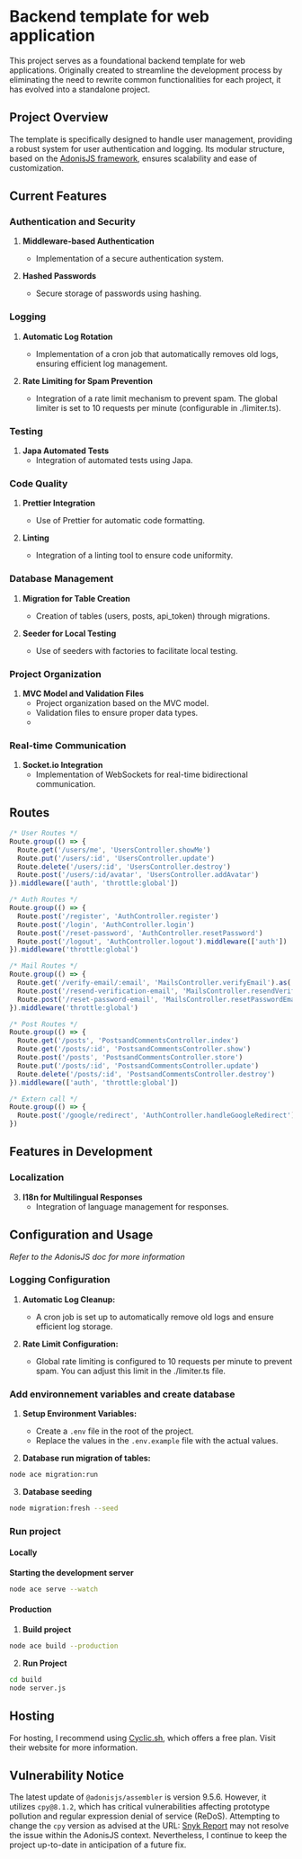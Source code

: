 # Backend template for web application

This project serves as a foundational backend template for web applications. Originally created to streamline the development process by eliminating the need to rewrite common functionalities for each project, it has evolved into a standalone project.

## Project Overview

The template is specifically designed to handle user management, providing a robust system for user authentication and logging. Its modular structure, based on the [AdonisJS framework](https://adonisjs.com/), ensures scalability and ease of customization.

## Current Features

### Authentication and Security

1. **Middleware-based Authentication**

   - Implementation of a secure authentication system.

2. **Hashed Passwords**
   - Secure storage of passwords using hashing.

### Logging

1. **Automatic Log Rotation**

   - Implementation of a cron job that automatically removes old logs, ensuring efficient log management.

2. **Rate Limiting for Spam Prevention**
   - Integration of a rate limit mechanism to prevent spam. The global limiter is set to 10 requests per minute (configurable in ./limiter.ts).

### Testing

1. **Japa Automated Tests**
   - Integration of automated tests using Japa.

### Code Quality

1. **Prettier Integration**

   - Use of Prettier for automatic code formatting.

2. **Linting**
   - Integration of a linting tool to ensure code uniformity.

### Database Management

1. **Migration for Table Creation**

   - Creation of tables (users, posts, api_token) through migrations.

2. **Seeder for Local Testing**
   - Use of seeders with factories to facilitate local testing.

### Project Organization

1. **MVC Model and Validation Files**
   - Project organization based on the MVC model.
   - Validation files to ensure proper data types.
   - 
### Real-time Communication

1. **Socket.io Integration**
   - Implementation of WebSockets for real-time bidirectional communication.
## Routes

```typescript
/* User Routes */
Route.group(() => {
  Route.get('/users/me', 'UsersController.showMe')
  Route.put('/users/:id', 'UsersController.update')
  Route.delete('/users/:id', 'UsersController.destroy')
  Route.post('/users/:id/avatar', 'UsersController.addAvatar')
}).middleware(['auth', 'throttle:global'])

/* Auth Routes */
Route.group(() => {
  Route.post('/register', 'AuthController.register')
  Route.post('/login', 'AuthController.login')
  Route.post('/reset-password', 'AuthController.resetPassword')
  Route.post('/logout', 'AuthController.logout').middleware(['auth'])
}).middleware('throttle:global')

/* Mail Routes */
Route.group(() => {
  Route.get('/verify-email/:email', 'MailsController.verifyEmail').as('verifyEmail')
  Route.post('/resend-verification-email', 'MailsController.resendVerificationEmail')
  Route.post('/reset-password-email', 'MailsController.resetPasswordEmail')
}).middleware('throttle:global')

/* Post Routes */
Route.group(() => {
  Route.get('/posts', 'PostsandCommentsController.index')
  Route.get('/posts/:id', 'PostsandCommentsController.show')
  Route.post('/posts', 'PostsandCommentsController.store')
  Route.put('/posts/:id', 'PostsandCommentsController.update')
  Route.delete('/posts/:id', 'PostsandCommentsController.destroy')
}).middleware(['auth', 'throttle:global'])

/* Extern call */
Route.group(() => {
  Route.post('/google/redirect', 'AuthController.handleGoogleRedirect')
})
```

## Features in Development

### Localization

3. **I18n for Multilingual Responses**
   - Integration of language management for responses.

## Configuration and Usage

_Refer to the AdonisJS doc for more information_

### Logging Configuration

1. **Automatic Log Cleanup:**

   - A cron job is set up to automatically remove old logs and ensure efficient log storage.

2. **Rate Limit Configuration:**

   - Global rate limiting is configured to 10 requests per minute to prevent spam. You can adjust this limit in the ./limiter.ts file.

### Add environnement variables and create database

1. **Setup Environment Variables:**

   - Create a `.env` file in the root of the project.
   - Replace the values in the `.env.example` file with the actual values.

2. **Database run migration of tables:**

```bash
node ace migration:run
```

3. **Database seeding**

```bash
node migration:fresh --seed
```

### Run project

#### Locally

**Starting the development server**

```bash
node ace serve --watch
```

#### Production

1. **Build project**

```bash
node ace build --production
```

2. **Run Project**

```bash
cd build
node server.js
```

## Hosting

For hosting, I recommend using [Cyclic.sh](https://cyclic.sh/), which offers a free plan. Visit their website for more information.

## Vulnerability Notice

The latest update of `@adonisjs/assembler` is version 9.5.6. However, it utilizes `cpy@8.1.2`, which has critical vulnerabilities affecting prototype pollution and regular expression denial of service (ReDoS). Attempting to change the `cpy` version as advised at the URL: [Snyk Report](https://snyk.io/test/github/adonisjs/assembler?targetFile=package.json) may not resolve the issue within the AdonisJS context. Nevertheless, I continue to keep the project up-to-date in anticipation of a future fix.
